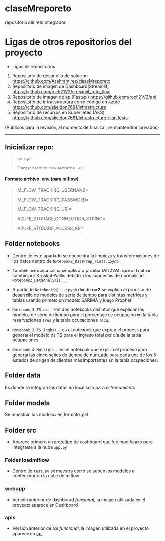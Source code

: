 # claseMreporeto
repositorio del reto integrador

# Ligas de otros repositorios del proyecto
- Ligas de repositorios 
1. Repositorio de desarrollo de solución 
https://github.com/Azahramirez/claseMreporeto 
2. Repositorio de imagen de Dashboard(Streamlit) 
https://github.com/roch21V2/streamlit_reto_final 
3. Repositorio de imagen de api(Fastapi) 
https://github.com/roch21V2/api 
4. Repositorio de infraestructura como código en Azure 
https://github.com/sheldon7681/infrastructure 
5. Repositorio de recursos en Kubernetes (AKS) 
https://github.com/sheldon7681/infrastructure-manifests

(Públicos para la revisión, al momento de finalizar, se mantendrán privados) 

---

## Inicializar repo:


>`uv sync`
>
>Cargar archivo con secretos `.env`

#### Formato archivo .env (para mlflow)

>MLFLOW_TRACKING_USERNAME=
>
>MLFLOW_TRACKING_PASSWORD=
>
>MLFLOW_TRACKING_URI=
>
>AZURE_STORAGE_CONNECTION_STRING=
>
>AZURE_STORAGE_ACCESS_KEY=



## Folder notebooks

- Dentro de este apartado se encuentra la limpieza y transformaciones de los datos dentro de `Notebook2_DataPrep_Final.ipynb`

- También se ubica cómo se aplico la prueba (ANOVA), que al final se cambió por Kruskal-Wallis debido a los supuestos de normalidad `Notebook2_DataAnalysis...`

- A partir de `Notebook{n}...ipynb` donde **n>2** se explica el proceso de desarrollo de modelos de serie de tiempo para distintas métricas y tablas
usando primero un modelo SARIMA y luego Prophet.

- `Notebook_3_TS_oc..` son dos notebooks distintos que explican los modelos de serie de tiempo para el porcentaje de ocupación en la tabla 
reservaciones `Tres` y la tabla ocupaciones `Tocu`.

- `Notebook_3_TS_inghab..` es el notebook que explica el proceso para generar el modelo de TS para el ingreso total por día
de la tabla ocupaciones

- `Notebook_4_Multiple..` es el notebook que explica el proceso para generar las cinco series de tiempo de num_adu para cada uno de los 5
estados de origen de clientes más importantes en la tabla ocupaciones.

## Folder data

Es donde se integran los datos en local solo para *entrenamiento*

## Folder models

Se muestran los modelos en formato .pkl

## Folder src

- Aparece primero un prototipo de dashboard que fue modificado para integrarse a la nube `app.py`

### Folder loadmlflow

- Dentro de `test.py` se muestra como se suben los modelos al contenedor en la nube de mlflow

### webapp

- Versión anterior de dashboard *funcional*, la imagen utilizada en el proyecto aparece en [Dashboard](https://github.com/roch21V2/streamlit_reto_final)

### apis

- Versión anterior de api *funcional*, la imagen utilizada en el proyecto aparece en [api](https://github.com/roch21V2/api)










